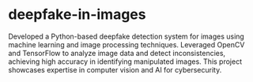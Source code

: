 # deepfake-in-images
Developed a Python-based deepfake detection system for images using machine learning and image processing  techniques. Leveraged OpenCV and TensorFlow to analyze image data and detect inconsistencies, achieving high  accuracy in identifying manipulated images. This project showcases expertise in computer vision and AI for  cybersecurity.

